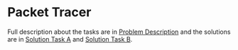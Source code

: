 # Packet Tracer

Full description about the tasks are in [Problem Description](https://github.com/Shukti042/Computer-Networks/blob/master/Packet%20Tracer/Problem%20Description.pdf) and the solutions are in [Solution Task A](https://github.com/Shukti042/Computer-Networks/blob/master/Packet%20Tracer/Solution-Task-A.pkt) and [Solution Task B](https://github.com/Shukti042/Computer-Networks/blob/master/Packet%20Tracer/Solution-Task-B.pkt). 